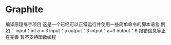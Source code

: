 # Graphite
编译原理练手项目
这是一个已经可以正常运行并使用一些简单命令的脚本语言
例如：
input：int a = 3
input：a
output：3
intput：a+3
output：6
报错信息等正在完善
暂不支持函数编程
